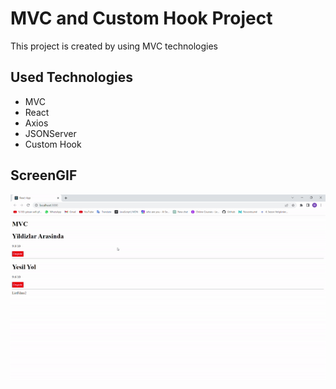 # MVC and Custom Hook Project

This project is created by using MVC technologies

## Used Technologies

<ul>
  <li>MVC</li>
  <li>React</li>
  <li>Axios</li>
  <li>JSONServer</li>
  <li>Custom Hook</li>
</ul>

## ScreenGIF

![](screen3.gif)